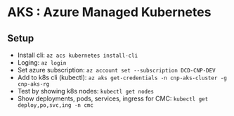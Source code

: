 # AKS : Azure Managed Kubernetes

## Setup

- Install cli: `az acs kubernetes install-cli`
- Loging: `az login`
- Set azure subscription:  `az account set --subscription DCD-CNP-DEV`
- Add to k8s cli (kubectl): `az aks get-credentials -n cnp-aks-cluster -g cnp-aks-rg`
- Test by showing k8s nodes: `kubectl get nodes`
- Show deployments, pods, services, ingress for CMC: `kubectl get deploy,po,svc,ing -n cmc`
